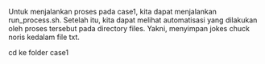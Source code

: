 Untuk menjalankan proses pada case1, kita dapat menjalankan run_process.sh. Setelah itu, kita dapat melihat automatisasi yang dilakukan oleh proses tersebut pada directory files. Yakni, menyimpan jokes chuck noris kedalam file txt.

cd ke folder case1
